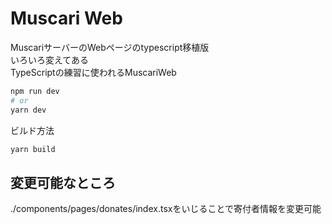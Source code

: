 # Muscari Web
MuscariサーバーのWebページのtypescript移植版<br>
いろいろ変えてある<br>
TypeScriptの練習に使われるMuscariWeb

```bash
npm run dev
# or
yarn dev
```

ビルド方法
```bash
yarn build
```

## 変更可能なところ

./components/pages/donates/index.tsxをいじることで寄付者情報を変更可能<br>